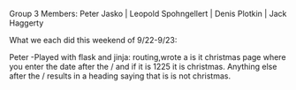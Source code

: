 Group 3
Members: Peter Jasko  | Leopold Spohngellert | Denis Plotkin | Jack Haggerty

What we each did this weekend of 9/22-9/23:

Peter
  -Played with flask and jinja: routing,wrote a is it christmas page where you enter the date after the / and if it is 
  1225 it is christmas. Anything else after the / results in a heading saying that is is not christmas. 